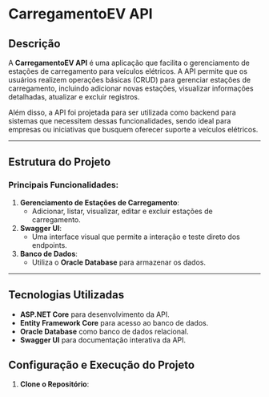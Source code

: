 # CarregamentoEV API

## Descrição

A **CarregamentoEV API** é uma aplicação que facilita o gerenciamento de estações de carregamento para veículos elétricos. A API permite que os usuários realizem operações básicas (CRUD) para gerenciar estações de carregamento, incluindo adicionar novas estações, visualizar informações detalhadas, atualizar e excluir registros.  

Além disso, a API foi projetada para ser utilizada como backend para sistemas que necessitem dessas funcionalidades, sendo ideal para empresas ou iniciativas que busquem oferecer suporte a veículos elétricos.  

---

## Estrutura do Projeto

### Principais Funcionalidades:

1. **Gerenciamento de Estações de Carregamento**:
   - Adicionar, listar, visualizar, editar e excluir estações de carregamento.
2. **Swagger UI**:
   - Uma interface visual que permite a interação e teste direto dos endpoints.
3. **Banco de Dados**:
   - Utiliza o **Oracle Database** para armazenar os dados.

---

## Tecnologias Utilizadas

- **ASP.NET Core** para desenvolvimento da API.
- **Entity Framework Core** para acesso ao banco de dados.
- **Oracle Database** como banco de dados relacional.
- **Swagger UI** para documentação interativa da API.


## Configuração e Execução do Projeto

1. **Clone o Repositório**:
